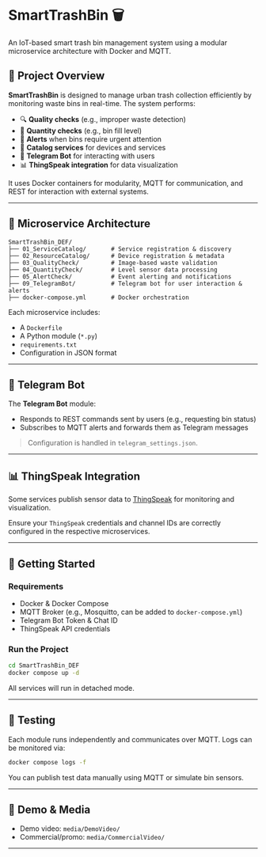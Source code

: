 
# SmartTrashBin 🗑️

An IoT-based smart trash bin management system using a modular microservice architecture with Docker and MQTT.

## 📌 Project Overview

**SmartTrashBin** is designed to manage urban trash collection efficiently by monitoring waste bins in real-time. The system performs:

- 🔍 **Quality checks** (e.g., improper waste detection)
- 📏 **Quantity checks** (e.g., bin fill level)
- 🚨 **Alerts** when bins require urgent attention
- 🔧 **Catalog services** for devices and services
- 📢 **Telegram Bot** for interacting with users
- 📊 **ThingSpeak integration** for data visualization

It uses Docker containers for modularity, MQTT for communication, and REST for interaction with external systems.

---

## 🧱 Microservice Architecture

```
SmartTrashBin_DEF/
├── 01_ServiceCatalog/       # Service registration & discovery
├── 02_ResourceCatalog/      # Device registration & metadata
├── 03_QualityCheck/         # Image-based waste validation
├── 04_QuantityCheck/        # Level sensor data processing
├── 05_AlertCheck/           # Event alerting and notifications
├── 09_TelegramBot/          # Telegram bot for user interaction & alerts
├── docker-compose.yml       # Docker orchestration
```

Each microservice includes:
- A `Dockerfile`
- A Python module (`*.py`)
- `requirements.txt`
- Configuration in JSON format

---

## 💬 Telegram Bot

The **Telegram Bot** module:
- Responds to REST commands sent by users (e.g., requesting bin status)
- Subscribes to MQTT alerts and forwards them as Telegram messages

> Configuration is handled in `telegram_settings.json`.

---

## 📊 ThingSpeak Integration

Some services publish sensor data to [ThingSpeak](https://thingspeak.com/) for monitoring and visualization.

Ensure your `ThingSpeak` credentials and channel IDs are correctly configured in the respective microservices.

---

## 🚀 Getting Started

### Requirements
- Docker & Docker Compose
- MQTT Broker (e.g., Mosquitto, can be added to `docker-compose.yml`)
- Telegram Bot Token & Chat ID
- ThingSpeak API credentials

### Run the Project

```bash
cd SmartTrashBin_DEF
docker compose up -d
```

All services will run in detached mode.

---

## 🧪 Testing

Each module runs independently and communicates over MQTT. Logs can be monitored via:

```bash
docker compose logs -f
```

You can publish test data manually using MQTT or simulate bin sensors.

---

## 🎥 Demo & Media

- Demo video: `media/DemoVideo/`
- Commercial/promo: `media/CommercialVideo/`

---